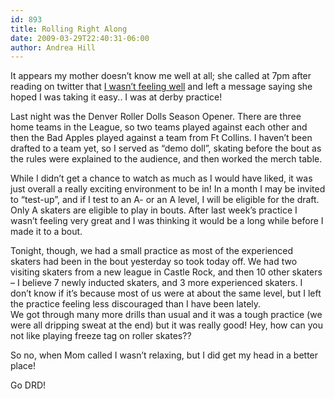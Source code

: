 ```yaml
---
id: 893
title: Rolling Right Along
date: 2009-03-29T22:40:31-06:00
author: Andrea Hill
---
```


It appears my mother doesn&#8217;t know me well at all; she called at 7pm after reading on twitter that [I wasn&#8217;t feeling well](http://twitter.com/afhill262/status/1414081139) and left a message saying she hoped I was taking it easy.. I was at derby practice!

<!--more-->Last night was the Denver Roller Dolls Season Opener. There are three home teams in the League, so two teams played against each other and then the Bad Apples played against a team from Ft Collins. I haven&#8217;t been drafted to a team yet, so I served as &#8220;demo doll&#8221;, skating before the bout as the rules were explained to the audience, and then worked the merch table.

While I didn&#8217;t get a chance to watch as much as I would have liked, it was just overall a really exciting environment to be in! In a month I may be invited to &#8220;test-up&#8221;, and if I test to an A- or an A level, I will be eligible for the draft. Only A skaters are eligible to play in bouts. After last week&#8217;s practice I wasn&#8217;t feeling very great and I was thinking it would be a long while before I made it to a bout. 

Tonight, though, we had a small practice as most of the experienced skaters had been in the bout yesterday so took today off. We had two visiting skaters from a new league in Castle Rock, and then 10 other skaters &#8211; I believe 7 newly inducted skaters, and 3 more experienced skaters. I don&#8217;t know if it&#8217;s because most of us were at about the same level, but I left the practice feeling less discouraged than I have been lately.  
We got through many more drills than usual and it was a tough practice (we were all dripping sweat at the end) but it was really good! Hey, how can you not like playing freeze tag on roller skates?? 

So no, when Mom called I wasn&#8217;t relaxing, but I did get my head in a better place! 

Go DRD!